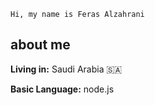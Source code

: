 ```
Hi, my name is Feras Alzahrani
```
## about me

**Living in:** Saudi Arabia 🇸🇦

**Basic Language:** node.js

